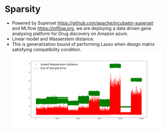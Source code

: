 # Sparsity   
* Powered by Superset https://github.com/apache/incubator-superset and MLflow https://mlflow.org, we are deploying a data driven gene analysing platform for Drug discovery on Amazon azure.  
* Linear model and Wasserstein distance. 
* This is generalization bound of performing Lasso when design matrix satisfying compatibility condition. 
![alt text](https://github.com/yiliu1/Gene_Analysing/blob/master/Error_lasso.png)  


